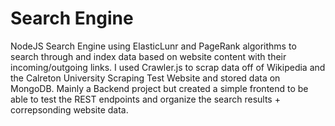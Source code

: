 # Search Engine


NodeJS Search Engine using ElasticLunr and PageRank algorithms to search through and index data based on website content with their incoming/outgoing links. I used Crawler.js to scrap data off of Wikipedia and the Calreton University Scraping Test Website and stored data on MongoDB. Mainly a Backend project but created a simple frontend to be able to test the REST endpoints and organize the search results + correpsonding website data.

